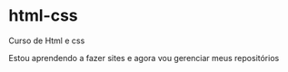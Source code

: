 # html-css
 Curso de Html e css

 Estou aprendendo a fazer sites e agora vou gerenciar meus repositórios
